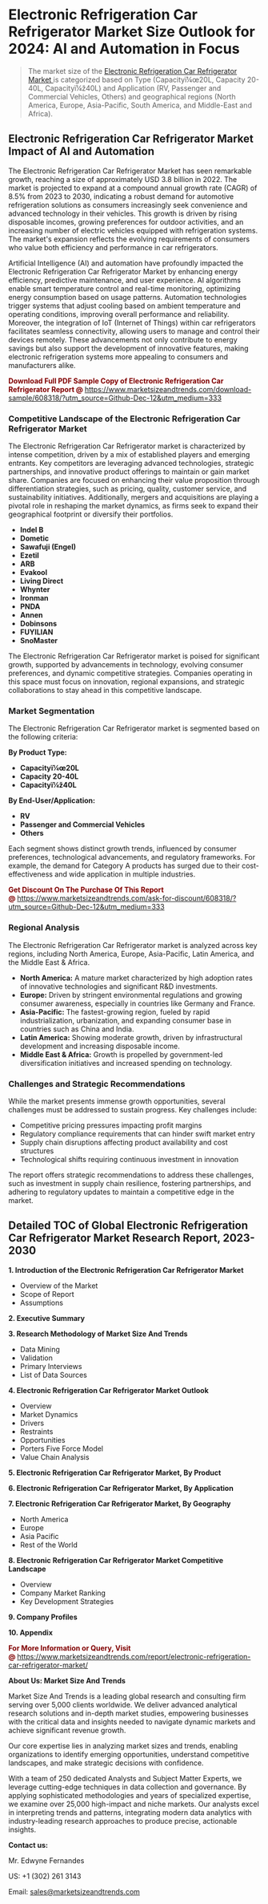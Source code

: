<H1> Electronic Refrigeration Car Refrigerator Market Size Outlook for 2024: AI and Automation in Focus</H1><blockquote><p>The market size of the <a href="https://www.marketsizeandtrends.com/download-sample/608318/?utm_source=Github-Dec-12&amp;utm_medium=333" target="_blank">Electronic Refrigeration Car Refrigerator Market </a>is categorized based on Type (Capacityï¼œ20L, Capacity 20-40L, Capacityï¼ž40L) and Application (RV, Passenger and Commercial Vehicles, Others) and geographical regions (North America, Europe, Asia-Pacific, South America, and Middle-East and Africa).</p></blockquote><p><h2>Electronic Refrigeration Car Refrigerator Market Impact of AI and Automation</h2><p>The Electronic Refrigeration Car Refrigerator Market has seen remarkable growth, reaching a size of approximately USD 3.8 billion in 2022. The market is projected to expand at a compound annual growth rate (CAGR) of 8.5% from 2023 to 2030, indicating a robust demand for automotive refrigeration solutions as consumers increasingly seek convenience and advanced technology in their vehicles. This growth is driven by rising disposable incomes, growing preferences for outdoor activities, and an increasing number of electric vehicles equipped with refrigeration systems. The market's expansion reflects the evolving requirements of consumers who value both efficiency and performance in car refrigerators.</p><p>Artificial Intelligence (AI) and automation have profoundly impacted the Electronic Refrigeration Car Refrigerator Market by enhancing energy efficiency, predictive maintenance, and user experience. AI algorithms enable smart temperature control and real-time monitoring, optimizing energy consumption based on usage patterns. Automation technologies trigger systems that adjust cooling based on ambient temperature and operating conditions, improving overall performance and reliability. Moreover, the integration of IoT (Internet of Things) within car refrigerators facilitates seamless connectivity, allowing users to manage and control their devices remotely. These advancements not only contribute to energy savings but also support the development of innovative features, making electronic refrigeration systems more appealing to consumers and manufacturers alike.</p></p><p><strong><span style="color: #800000;">Download Full PDF Sample Copy of Electronic Refrigeration Car Refrigerator Report @</span>&nbsp;</strong><a href="https://www.marketsizeandtrends.com/download-sample/608318/?utm_source=Github-Dec-12&amp;utm_medium=333">https://www.marketsizeandtrends.com/download-sample/608318/?utm_source=Github-Dec-12&amp;utm_medium=333</a></p><h3>Competitive Landscape of the Electronic Refrigeration Car Refrigerator Market</h3><p>The Electronic Refrigeration Car Refrigerator market is characterized by intense competition, driven by a mix of established players and emerging entrants. Key competitors are leveraging advanced technologies, strategic partnerships, and innovative product offerings to maintain or gain market share. Companies are focused on enhancing their value proposition through differentiation strategies, such as pricing, quality, customer service, and sustainability initiatives. Additionally, mergers and acquisitions are playing a pivotal role in reshaping the market dynamics, as firms seek to expand their geographical footprint or diversify their portfolios.</p><p><strong><p><ul><li>Indel B </li><li> Dometic </li><li> Sawafuji (Engel) </li><li> Ezetil </li><li> ARB </li><li> Evakool </li><li> Living Direct </li><li> Whynter </li><li> Ironman </li><li> PNDA </li><li> Annen </li><li> Dobinsons </li><li> FUYILIAN </li><li> SnoMaster</p></li></ul></p></strong></p><p>The Electronic Refrigeration Car Refrigerator market is poised for significant growth, supported by advancements in technology, evolving consumer preferences, and dynamic competitive strategies. Companies operating in this space must focus on innovation, regional expansions, and strategic collaborations to stay ahead in this competitive landscape.</p><h3>Market Segmentation</h3><p>The Electronic Refrigeration Car Refrigerator market is segmented based on the following criteria:</p><p><strong>By Product Type:</strong></p><p><strong><p><ul><li>Capacityï¼œ20L </li><li> Capacity 20-40L </li><li> Capacityï¼ž40L</p></li></ul></p></strong></p><p><strong>By End-User/Application:</strong></p><p><strong><p><ul><li>RV </li><li> Passenger and Commercial Vehicles </li><li> Others</p></li></ul></p></strong></p><p>Each segment shows distinct growth trends, influenced by consumer preferences, technological advancements, and regulatory frameworks. For example, the demand for Category A products has surged due to their cost-effectiveness and wide application in multiple industries.</p><p><strong><span style="color: #800000;">Get Discount On The Purchase Of This Report @&nbsp;</span></strong><a href="https://www.marketsizeandtrends.com/ask-for-discount/608318/?utm_source=Github-Dec-12&amp;utm_medium=333">https://www.marketsizeandtrends.com/ask-for-discount/608318/?utm_source=Github-Dec-12&amp;utm_medium=333</a></p><h3>Regional Analysis</h3><p>The Electronic Refrigeration Car Refrigerator market is analyzed across key regions, including North America, Europe, Asia-Pacific, Latin America, and the Middle East &amp; Africa.</p><ul><li><strong>North America:</strong> A mature market characterized by high adoption rates of innovative technologies and significant R&amp;D investments.</li><li><strong>Europe:</strong> Driven by stringent environmental regulations and growing consumer awareness, especially in countries like Germany and France.</li><li><strong>Asia-Pacific:</strong> The fastest-growing region, fueled by rapid industrialization, urbanization, and expanding consumer base in countries such as China and India.</li><li><strong>Latin America:</strong> Showing moderate growth, driven by infrastructural development and increasing disposable income.</li><li><strong>Middle East &amp; Africa:</strong> Growth is propelled by government-led diversification initiatives and increased spending on technology.</li></ul><h3>Challenges and Strategic Recommendations</h3><p>While the market presents immense growth opportunities, several challenges must be addressed to sustain progress. Key challenges include:</p><ul><li>Competitive pricing pressures impacting profit margins</li><li>Regulatory compliance requirements that can hinder swift market entry</li><li>Supply chain disruptions affecting product availability and cost structures</li><li>Technological shifts requiring continuous investment in innovation</li></ul><p>The report offers strategic recommendations to address these challenges, such as investment in supply chain resilience, fostering partnerships, and adhering to regulatory updates to maintain a competitive edge in the market.</p><h2>Detailed TOC of Global Electronic Refrigeration Car Refrigerator Market Research Report, 2023-2030</h2><p><strong>1. Introduction of the Electronic Refrigeration Car Refrigerator Market</strong></p><ul><li>Overview of the Market</li><li>Scope of Report</li><li>Assumptions&nbsp;</li></ul><p><strong>2. Executive Summary</strong></p><p><strong>3. Research Methodology of <strong>Market Size And Trends</strong></strong></p><ul><li>Data Mining</li><li>Validation</li><li>Primary Interviews</li><li>List of Data Sources&nbsp;</li></ul><p><strong>4. Electronic Refrigeration Car Refrigerator Market Outlook</strong></p><ul><li>Overview</li><li>Market Dynamics</li><li>Drivers</li><li>Restraints</li><li>Opportunities</li><li>Porters Five Force Model</li><li>Value Chain Analysis&nbsp;</li></ul><p><strong>5. Electronic Refrigeration Car Refrigerator Market, By Product</strong></p><p><strong>6. Electronic Refrigeration Car Refrigerator Market, By Application</strong></p><p><strong>7. Electronic Refrigeration Car Refrigerator Market, By Geography</strong></p><ul><li>North America</li><li>Europe</li><li>Asia Pacific</li><li>Rest of the World&nbsp;</li></ul><p><strong>8. Electronic Refrigeration Car Refrigerator Market Competitive Landscape</strong></p><ul><li>Overview</li><li>Company Market Ranking</li><li>Key Development Strategies&nbsp;</li></ul><p><strong>9. Company Profiles</strong></p><p><strong>10. Appendix</strong></p><p><strong><span style="color: #800000;">For More Information or Query, Visit @&nbsp;</span></strong><a href="https://www.marketsizeandtrends.com/report/electronic-refrigeration-car-refrigerator-market/">https://www.marketsizeandtrends.com/report/electronic-refrigeration-car-refrigerator-market/</a></p><p></p><p><strong>About Us:&nbsp;Market Size And Trends</strong></p><p>Market Size And Trends&nbsp;is a leading global research and consulting firm serving over 5,000 clients worldwide. We deliver advanced analytical research solutions and in-depth market studies, empowering businesses with the critical data and insights needed to navigate dynamic markets and achieve significant revenue growth.</p><p>Our core expertise lies in analyzing market sizes and trends, enabling organizations to identify emerging opportunities, understand competitive landscapes, and make strategic decisions with confidence.</p><p>With a team of 250 dedicated Analysts and Subject Matter Experts, we leverage cutting-edge techniques in data collection and governance. By applying sophisticated methodologies and years of specialized expertise, we examine over 25,000 high-impact and niche markets. Our analysts excel in interpreting trends and patterns, integrating modern data analytics with industry-leading research approaches to produce precise, actionable insights.</p><p><strong>Contact us:</strong></p><p>Mr. Edwyne Fernandes</p><p>US: +1 (302) 261 3143</p><p>Email: <a href="mailto:sales@marketsizeandtrends.com">sales@marketsizeandtrends.com</a>&nbsp;</p>
